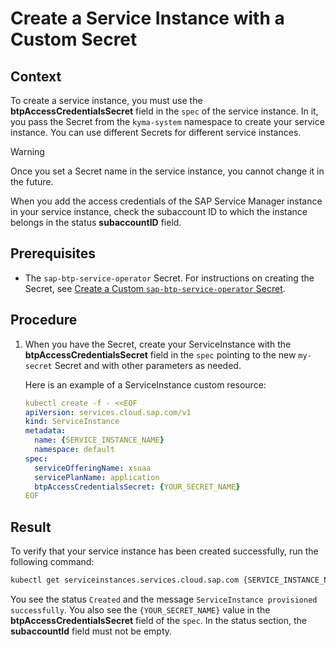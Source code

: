 # Create a Service Instance with a Custom Secret

## Context
To create a service instance, you must use the **btpAccessCredentialsSecret** field in the `spec` of the service instance. In it, you pass the Secret from the `kyma-system` namespace to create your service instance. You can use different Secrets for different service instances.

> [!WARNING] 
> Once you set a Secret name in the service instance, you cannot change it in the future.

When you add the access credentials of the SAP Service Manager instance in your service instance, check the subaccount ID to which the instance belongs in the status **subaccountID** field.

## Prerequisites
* The `sap-btp-service-operator` Secret. For instructions on creating the Secret, see [Create a Custom `sap-btp-service-operator` Secret](04-20-create-btp-service-operator-secret.md).

## Procedure

1. When you have the Secret, create your ServiceInstance with the **btpAccessCredentialsSecret** field in the `spec` pointing to the new `my-secret` Secret and with other parameters as needed.

   Here is an example of a ServiceInstance custom resource:

   ```yaml
   kubectl create -f - <<EOF
   apiVersion: services.cloud.sap.com/v1
   kind: ServiceInstance
   metadata:
     name: {SERVICE_INSTANCE_NAME}
     namespace: default
   spec:
     serviceOfferingName: xsuaa
     servicePlanName: application
     btpAccessCredentialsSecret: {YOUR_SECRET_NAME}
   EOF
   ```

## Result

To verify that your service instance has been created successfully, run the following command:

```bash
kubectl get serviceinstances.services.cloud.sap.com {SERVICE_INSTANCE_NAME} -o yaml
```

You see the status `Created` and the message `ServiceInstance provisioned successfully`.
You also see the `{YOUR_SECRET_NAME}` value in the **btpAccessCredentialsSecret** field of the `spec`.
In the status section, the **subaccountId** field must not be empty.
